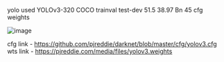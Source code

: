 yolo used
YOLOv3-320	COCO trainval	test-dev	51.5	38.97 Bn	45	cfg	weights

![image](https://github.com/suryansh-max/Pose-Detection/assets/55026540/3a1ff5c2-914a-43ca-aa75-2963366c9e95)

cfg link - https://github.com/pjreddie/darknet/blob/master/cfg/yolov3.cfg
wts link - https://pjreddie.com/media/files/yolov3.weights
